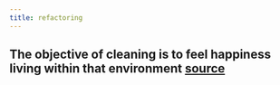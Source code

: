 ```yaml
---
title: refactoring
---
```


## The objective of cleaning is to feel happiness living within that environment [source](https://react.christmas/2020/20)
